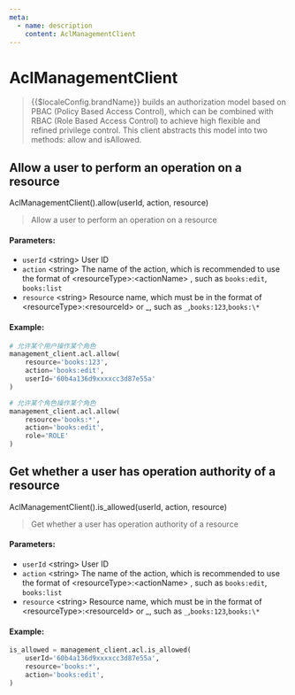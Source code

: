 ```yaml
---
meta:
  - name: description
    content: AclManagementClient
---
```


# AclManagementClient

<LastUpdated/>


> {{$localeConfig.brandName}} builds an authorization model based on PBAC (Policy Based Access Control), 
> which can be combined with RBAC (Role Based Access Control) to achieve high flexible and refined privilege control. 
> This client abstracts this model into two methods: allow and isAllowed.

## Allow a user to perform an operation on a resource

AclManagementClient().allow(userId, action, resource)

> Allow a user to perform an operation on a resource

#### Parameters:

- `userId` \<string\> User ID
- `action` \<string\> The name of the action, which is recommended to use the format of  \<resourceType\>:\<actionName\> , such as `books:edit`, `books:list`
- `resource` \<string\> Resource name, which must be in the format of \<resourceType\>:\<resourceId\> or _, such as `_`,`books:123`,`books:\*`

#### Example:

```python
# 允许某个用户操作某个角色
management_client.acl.allow(
    resource='books:123',
    action='books:edit',
    userId='60b4a136d9xxxxcc3d87e55a'
)

# 允许某个角色操作某个角色
management_client.acl.allow(
    resource='books:*',
    action='books:edit',
    role='ROLE'
)
```

## Get whether a user has operation authority of a resource

AclManagementClient().is_allowed(userId, action, resource)

> Get whether a user has operation authority of a resource

#### Parameters:

- `userId` \<string\> User ID
- `action` \<string\> The name of the action, which is recommended to use the format of  \<resourceType\>:\<actionName\> , such as `books:edit`, `books:list`
- `resource` \<string\> Resource name, which must be in the format of \<resourceType\>:\<resourceId\> or _, such as `_`,`books:123`,`books:\*`

#### Example:

```python
is_allowed = management_client.acl.is_allowed(
    userId='60b4a136d9xxxxcc3d87e55a',
    resource='books:*',
    action='books:edit',
)
```
